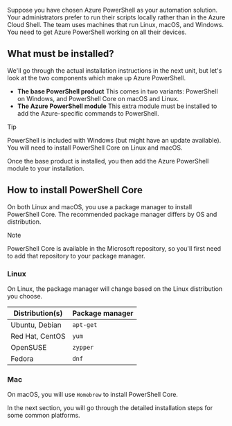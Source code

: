 Suppose you have chosen Azure PowerShell as your automation solution. Your administrators prefer to run their scripts locally rather than in the Azure Cloud Shell. The team uses machines that run Linux, macOS, and Windows. You need to get Azure PowerShell working on all their devices. 

## What must be installed?
We'll go through the actual installation instructions in the next unit, but let's look at the two components which make up Azure PowerShell.

- **The base PowerShell product** This comes in two variants: PowerShell on Windows, and PowerShell Core on macOS and Linux.
- **The Azure PowerShell module** This extra module must be installed to add the Azure-specific commands to PowerShell.

> [!TIP]
> PowerShell is included with Windows (but might have an update available). You will need to install PowerShell Core on Linux and macOS.

Once the base product is installed, you then add the Azure PowerShell module to your installation.

## How to install PowerShell Core
On both Linux and macOS, you use a package manager to install PowerShell Core. The recommended package manager differs by OS and distribution.

> [!NOTE]
> PowerShell Core is available in the Microsoft repository, so you'll first need to add that repository to your package manager.

### Linux
On Linux, the package manager will change based on the Linux distribution you choose.

| Distribution(s)  | Package manager |
|------------------|-----------------|
| Ubuntu, Debian   | `apt-get`       |
| Red Hat, CentOS  | `yum`           |
| OpenSUSE         | `zypper`        |
| Fedora           | `dnf`           |

### Mac
On macOS, you will use `Homebrew` to install PowerShell Core.

In the next section, you will go through the detailed installation steps for some common platforms.